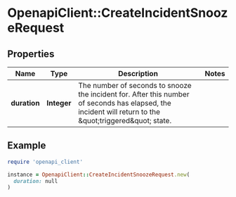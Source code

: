 # OpenapiClient::CreateIncidentSnoozeRequest

## Properties

| Name | Type | Description | Notes |
| ---- | ---- | ----------- | ----- |
| **duration** | **Integer** | The number of seconds to snooze the incident for. After this number of seconds has elapsed, the incident will return to the \&quot;triggered\&quot; state. |  |

## Example

```ruby
require 'openapi_client'

instance = OpenapiClient::CreateIncidentSnoozeRequest.new(
  duration: null
)
```

